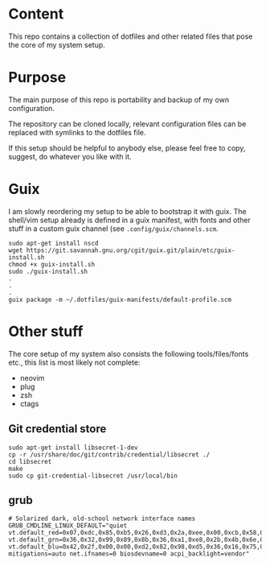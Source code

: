 # Content

This repo contains a collection of dotfiles and other related files that pose
the core of my system setup.

# Purpose

The main purpose of this repo is portability and backup of my own
configuration.

The repository can be cloned locally, relevant configuration files can be replaced with symlinks to the dotfiles file.

If this setup should be helpful to anybody else, please feel
free to copy, suggest, do whatever you like with it.

# Guix

I am slowly reordering my setup to be able to bootstrap it with guix.
The shell/vim setup already is defined in a guix manifest, with fonts and other
stuff in a custom guix channel (see `.config/guix/channels.scm`.

```text
sudo apt-get install nscd
wget https://git.savannah.gnu.org/cgit/guix.git/plain/etc/guix-install.sh
chmod +x guix-install.sh
sudo ./guix-install.sh
.
.
.
guix package -m ~/.dotfiles/guix-manifests/default-profile.scm
```

# Other stuff

The core setup of my system also consists the following tools/files/fonts etc., this list is most likely not complete:

* neovim
* plug
* zsh
* ctags

## Git credential store

```
sudo apt-get install libsecret-1-dev
cp -r /usr/share/doc/git/contrib/credential/libsecret ./
cd libsecret
make
sudo cp git-credential-libsecret /usr/local/bin
```

## grub
```
# Solarized dark, old-school network interface names
GRUB_CMDLINE_LINUX_DEFAULT="quiet vt.default_red=0x07,0xdc,0x85,0xb5,0x26,0xd3,0x2a,0xee,0x00,0xcb,0x58,0x65,0x83,0x6c,0x93,0xfd vt.default_grn=0x36,0x32,0x99,0x89,0x8b,0x36,0xa1,0xe8,0x2b,0x4b,0x6e,0x7b,0x94,0x71,0xa1,0xf6 vt.default_blu=0x42,0x2f,0x00,0x00,0xd2,0x82,0x98,0xd5,0x36,0x16,0x75,0x83,0x96,0xc4,0xa1,0xe3 mitigations=auto net.ifnames=0 biosdevname=0 acpi_backlight=vendor"
```
